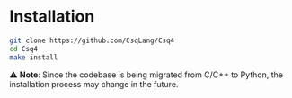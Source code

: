 # Installation

```bash
git clone https://github.com/CsqLang/Csq4
cd Csq4
make install
```

:warning: **Note**: Since the codebase is being migrated from C/C++ to Python, the installation process may change in the future.
